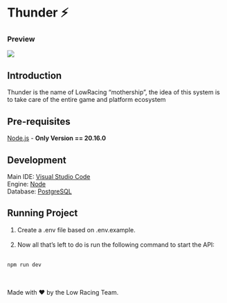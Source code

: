 # Thunder ⚡
### Preview
<img src="https://i.postimg.cc/wjVSLDCD/Home.png"/>

## Introduction
Thunder is the name of LowRacing “mothership”, the idea of this system is to take care of the entire game and platform ecosystem

## Pre-requisites

[Node.js](https://nodejs.org/) - __Only Version == 20.16.0__ <br>

## Development

Main IDE: [Visual Studio Code](https://code.visualstudio.com) <br>
Engine: [Node](https://nodejs.org) <br>
Database: [PostgreSQL](https://www.postgresql.org/)


## Running Project 
1. Create a .env file based on .env.example.
<br/> <br/>
2. Now all that’s left to do is run the following command to start the API: <br/> <br/>
```
npm run dev
```


<br><br>
Made with ❤️ by the Low Racing Team.
